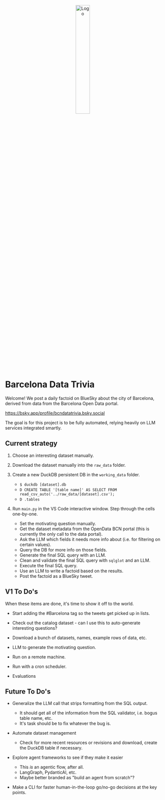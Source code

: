 <div align="center">
  <img src="./images/logo2.png" alt="Logo" width="30%"/>
</div>

Barcelona Data Trivia
=========

Welcome! We post a daily factoid on BlueSky about the city of Barcelona, derived from data from the Barcelona Open Data portal.

https://bsky.app/profile/bcndatatrivia.bsky.social

The goal is for this project is to be fully automated, relying heavily on LLM services integrated smartly.


Current strategy
-------
1. Choose an interesting dataset manually.

2. Download the dataset manually into the `raw_data` folder.

3. Create a new DuckDB persistent DB in the `working_data` folder.
    - `$ duckdb [dataset].db`
    - `D CREATE TABLE '[table name]' AS SELECT FROM read_csv_auto('../raw_data/[dataset].csv');`
    - `D .tables`

4. Run `main.py` in the VS Code interactive window. Step through the cells one-by-one.
    - Set the motivating question manually.
    - Get the dataset metadata from the OpenData BCN portal (this is currently the only call to the data portal).
    - Ask the LLM which fields it needs more info about (i.e. for filtering on certain values).
    - Query the DB for more info on those fields.
    - Generate the final SQL query with an LLM.
    - Clean and validate the final SQL query with `sqlglot` and an LLM.
    - Execute the final SQL query.
    - Use an LLM to write a factoid based on the results.
    - Post the factoid as a BlueSky tweet.


V1 To Do's
----------
When these items are done, it's time to show it off to the world.

* Start adding the #Barcelona tag so the tweets get picked up in lists.

* Check out the catalog dataset - can I use this to auto-generate interesting questions?

* Download a bunch of datasets, names, example rows of data, etc.

* LLM to generate the motivating question.

* Run on a remote machine.

* Run with a cron scheduler.

* Evaluations

    
Future To Do's
--------------
* Generalize the LLM call that strips formatting from the SQL output.
    - It should get all of the information from the SQL validator, i.e. bogus table name, etc.
    - It's task should be to fix whatever the bug is.

* Automate dataset management
    * Check for more recent resources or revisions and download, create the DuckDB table if necessary.

* Explore agent frameworks to see if they make it easier
    - This *is* an agentic flow, after all.
    - LangGraph, PydanticAI, etc.
    - Maybe better branded as "build an agent from scratch"?

* Make a CLI for faster human-in-the-loop go/no-go decisions at the key points.
